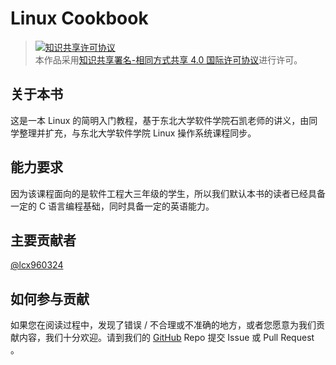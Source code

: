# Linux Cookbook

> <a rel="license" href="http://creativecommons.org/licenses/by-sa/4.0/"><img alt="知识共享许可协议" style="border-width:0" src="https://i.creativecommons.org/l/by-sa/4.0/88x31.png" /></a><br />本作品采用<a rel="license" href="http://creativecommons.org/licenses/by-sa/4.0/">知识共享署名-相同方式共享 4.0 国际许可协议</a>进行许可。

## 关于本书

这是一本 Linux 的简明入门教程，基于东北大学软件学院石凯老师的讲义，由同学整理并扩充，与东北大学软件学院 Linux 操作系统课程同步。

## 能力要求

因为该课程面向的是软件工程大三年级的学生，所以我们默认本书的读者已经具备一定的 C 语言编程基础，同时具备一定的英语能力。

## 主要贡献者

[@lcx960324](https://github.com/lcx960324)

## 如何参与贡献

如果您在阅读过程中，发现了错误 / 不合理或不准确的地方，或者您愿意为我们贡献内容，我们十分欢迎。请到我们的 [GitHub](https://github.com/lcx960324/linux-tutorial) Repo 提交 Issue 或 Pull Request 。
